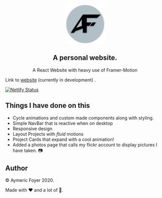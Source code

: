 
  <p align="center">
    <a href="https://afoyer.github.io/portfolio" target="_blank"><img  width="125" height="125" src="https://raw.githubusercontent.com/afoyer/portfolio/master/public/logo512.png">
  
  </a>
  </a>
<h2 align="center">
  <strong>A personal website.</strong>
</h2>
<p align="center">
  A React Website with heavy use of Framer-Motion
</p>

Link to [website](https://afoyer.github.io/portfolio) (currently in development) .



[![Netlify Status](https://api.netlify.com/api/v1/badges/10fb8b6b-cf38-4d37-b547-f6b2883d9fb6/deploy-status)](https://app.netlify.com/sites/aymericfoyer/deploys)

## Things I have done on this

-   Cycle animations and custom made components along with styling.
-   Simple NavBar that is reactive when on desktop
-   Responsive design
-   Layout Projects with *fluid* motions
-   Project Cards that expand with a cool animation! 
-   Added a photos page that calls my flickr account to display pictures I have taken. :camera:





## Author

&copy; Aymeric Foyer 2020.

Made with :heart: and a lot of :musical_note:.

